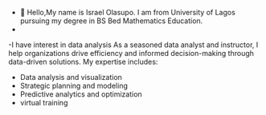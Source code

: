 - 👋 Hello,My name is Israel Olasupo. I am from University of Lagos pursuing my degree in BS Bed Mathematics Education.
-  
-I have interest in data analysis 
As a seasoned data analyst and instructor, I help organizations drive efficiency and informed decision-making through data-driven solutions. My expertise includes:

- Data analysis and visualization
- Strategic planning and modeling
- Predictive analytics and optimization
- virtual training

<!---
Israeltheanalyst/Israeltheanalyst is a ✨ special ✨ repository because its `README.md` (this file) appears on your GitHub profile.
You can click the Preview link to take a look at your changes.
--->
